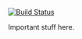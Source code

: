 [![Build Status](http://home.danielc.us:14443/buildStatus/icon?job=instavote%2Fworker-build)](http://home.danielc.us:14443/job/instavote/job/worker-build/)

Important stuff here.
